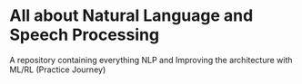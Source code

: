 # All about Natural Language and Speech Processing
A repository containing everything NLP and Improving the architecture with ML/RL (Practice Journey)
                                     
      
